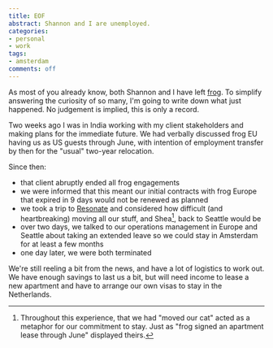 ```yaml
---
title: EOF
abstract: Shannon and I are unemployed.
categories:
- personal
- work
tags:
- amsterdam
comments: off
---
```


As most of you already know, both Shannon and I have left [frog][]. To simplify answering the curiosity of so many, I'm going to write down what just happened. No judgement is implied, this is only a record.

Two weeks ago I was in India working with my client stakeholders and making plans for the immediate future. We had verbally discussed frog EU having us as US guests through June, with intention of employment transfer by then for the "usual" two-year relocation.

Since then:

* that client abruptly ended all frog engagements
* we were informed that this meant our initial contracts with frog Europe that expired in 9 days would not be renewed as planned
* we took a trip to [Resonate][] and considered how difficult (and heartbreaking) moving all our stuff, and Shea[^cat], back to Seattle would be
* over two days, we talked to our operations management in Europe and Seattle about taking an extended leave so we could stay in Amsterdam for at least a few months
* one day later, we were both terminated

We're still reeling a bit from the news, and have a lot of logistics to work out. We have enough savings to last us a bit, but will need income to lease a new apartment and have to arrange our own visas to stay in the Netherlands.

[frog]: http://www.frogdesign.com/
[Resonate]: http://resonate.io/
[^cat]: Throughout this experience, that we had "moved our cat" acted as a metaphor for our commitment to stay. Just as "frog signed an apartment lease through June" displayed theirs.

